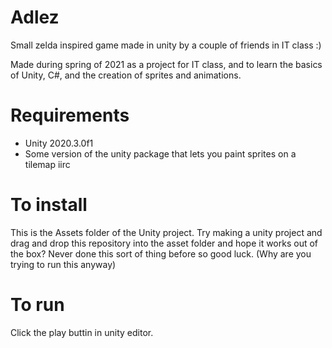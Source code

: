 # Adlez
Small zelda inspired game made in unity by a couple of friends in IT class :) 

Made during spring of 2021 as a project for IT class, and to learn the basics of Unity, C#, and the creation of sprites and animations. 

# Requirements
* Unity 2020.3.0f1
* Some version of the unity package that lets you paint sprites on a tilemap iirc

# To install
This is the Assets folder of the Unity project. Try making a unity project and drag and drop this repository into the asset folder and hope it works out of the box? Never done this sort of thing before so good luck. (Why are you trying to run this anyway)

# To run
Click the play buttin in unity editor. 
